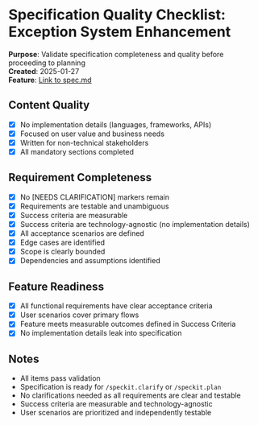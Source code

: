 # Specification Quality Checklist: Exception System Enhancement

**Purpose**: Validate specification completeness and quality before proceeding to planning  
**Created**: 2025-01-27  
**Feature**: [Link to spec.md](../spec.md)

## Content Quality

- [x] No implementation details (languages, frameworks, APIs)
- [x] Focused on user value and business needs
- [x] Written for non-technical stakeholders
- [x] All mandatory sections completed

## Requirement Completeness

- [x] No [NEEDS CLARIFICATION] markers remain
- [x] Requirements are testable and unambiguous
- [x] Success criteria are measurable
- [x] Success criteria are technology-agnostic (no implementation details)
- [x] All acceptance scenarios are defined
- [x] Edge cases are identified
- [x] Scope is clearly bounded
- [x] Dependencies and assumptions identified

## Feature Readiness

- [x] All functional requirements have clear acceptance criteria
- [x] User scenarios cover primary flows
- [x] Feature meets measurable outcomes defined in Success Criteria
- [x] No implementation details leak into specification

## Notes

- All items pass validation
- Specification is ready for `/speckit.clarify` or `/speckit.plan`
- No clarifications needed as all requirements are clear and testable
- Success criteria are measurable and technology-agnostic
- User scenarios are prioritized and independently testable
